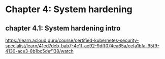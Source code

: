 # Chapter 4: System hardening
## chapter 4.1: System hardening intro

https://learn.acloud.guru/course/certified-kubernetes-security-specialist/learn/41ed7deb-bab7-4c1f-ae92-9dff074ea65a/cefa1bfa-95f9-4130-ace3-8b1bc5def138/watch
